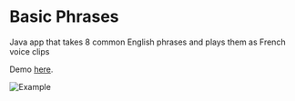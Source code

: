 # Basic Phrases
Java app that takes 8 common English phrases and plays them as French voice clips

Demo [here](https://drive.google.com/file/d/1CLzC0gN3wThOtYSLMMnYjpofLBmDEvMN).

![Example](https://i.imgur.com/7xLwk0u.png)


